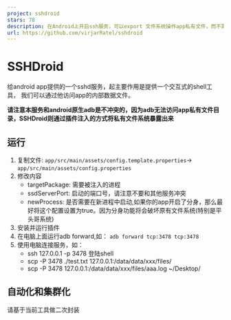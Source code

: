 ```yaml
---
project: sshdroid
stars: 78
description: 在Android上开启ssh服务，可以export 文件系统操作app私有文件，而不需要root权限。为平头哥的配套组件
url: https://github.com/virjarRatel/sshdroid
---
```


SSHDroid
========

给android app提供的一个sshd服务，起主要作用是提供一个交互式的shell工具， 我们可以通过他访问app的内部数据文件。

**请注意本服务和android原生adb是不冲突的，因为adb无法访问app私有文件目录，SSHDroid则通过插件注入的方式将私有文件系统暴露出来**

运行
--

1.  复制文件: `app/src/main/assets/config.template.properties`\-> `app/src/main/assets/config.properties`
2.  修改内容
    -   targetPackage: 需要被注入的进程
    -   ssdServerPort: 启动的端口号，请注意不要和其他服务冲突
    -   newProcess: 是否需要在新进程中启动,如果你的app开启了分身，那么最好将这个配置设置为true。因为分身功能将会破坏原有文件系统(特别是平头哥系统)
3.  安装并运行插件
4.  在电脑上面运行adb forward,如： `adb forward tcp:3478 tcp:3478`
5.  使用电脑连接服务，如：
    -   ssh 127.0.0.1 -p 3478 登陆shell
    -   scp -P 3478 ./test.txt 127.0.0.1:/data/data/xxx/files/
    -   scp -P 3478 127.0.0.1:/data/data/xxx/files/aaa.log ~/Desktop/

自动化和集群化
-------

请基于当前工具做二次封装
